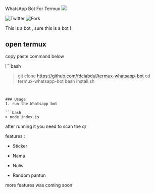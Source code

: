 ## 

WhatsApp Bot For Termux
<img src="https://telegra.ph/file/50d676d2ce8c15f21dc83.png">


![Twitter](https://img.shields.io/twitter/follow/fdciabdul?style=flat-square)
![Fork](https://img.shields.io/github/forks/fdciabdul/termux-whatsapp-bot?style=flat-square)


This is a bot , sure this is a bot ! 

## open termux

copy paste command below

l```bash
> git clone https://github.com/fdciabdul/termux-whatsapp-bot
> cd termux-whatsapp-bot
> bash install.sh

```


### Usage
1. run the Whatsapp bot

```bash
> node index.js
```

after running it you need to scan the qr


features :

- Sticker 

- Nama 

- Nulis

- Random pantun

more features was coming soon
